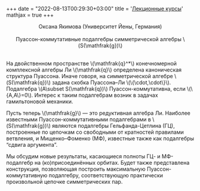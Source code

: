 ﻿+++
date = "2022-08-13T00:29:30+03:00"
title = '<a href="/2020/lectures">Лекционные курсы</a>'
mathjax = true
+++

<div>
<center><a name="oblomkov" />Оксана Якимова (Университет Йены, Германия)</center><br>
<center>Пуассон-коммутативные подалгебры симметрической алгебры \(S(\mathfrak{g})\)</center><br>
<p>На двойственном пространстве \(\mathfrak{q}^*\) конечномерной комплексной алгебры Ли \(\mathfrak{q}\) определена каноническая структура  Пуассона. Иначе говоря, на симметрической алгебре \(S(\mathfrak{q})\) задана скобка Пуассона&ndash;Ли \(\{\cdot,\cdot\}\). Подалгебра \(A\subset S(\mathfrak{q})\) Пуассон-коммутативна, если \(\{A,A\}=0\). Интерес к таким подалгебрам возник в задачах гамильтоновой механики.</p>
<p>Пусть теперь \(\mathfrak{g}\) &mdash; это редуктивная алгебра Ли. Наиболее известными Пуассон-коммутативными подалгебрами в \(S(\mathfrak{g})\) являются подалгебры Гельфанда-Цетлина (ГЦ), построенные по цепочкам со свободными от кратностей правилами ветвления, и Мищенко&ndash;Фоменко (МФ), известные также как подалгебры “сдвига аргумента”.</p>
<p>Мы обсудим новые результаты, касающиеся полноты ГЦ- и МФ-подалгебр на (ко)присоединённых орбитах. Будет также представлена конструкция, позволяющая построить максимальную Пуассон-коммутативную подалгебру, соответствующую практически произвольной цепочке симметрических пар.</p>
<p>
</div>